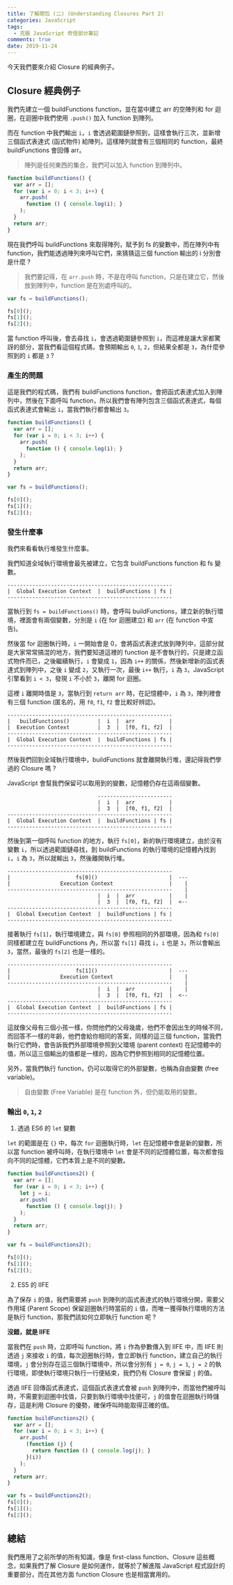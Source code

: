 ```yaml
---
title: 了解閉包 (二) (Understanding Closures Part 2)
categories: JavaScript
tags:
  - 克服 JavaScript 奇怪部分筆記
comments: true
date: 2019-11-24
---
```


今天我們要來介紹 Closure 的經典例子。

## Closure 經典例子

我們先建立一個 buildFunctions function，並在當中建立 arr 的空陣列和 for 迴圈，在迴圈中我們使用 `.push()` 加入 function 到陣列。

而在 function 中我們輸出 `i`，`i` 會透過範圍鏈參照到，這樣會執行三次，並新增三個函式表達式 (函式物件) 給陣列，這樣陣列就會有三個相同的 function，最終 buildFunctions 會回傳 arr。

> 陣列是任何東西的集合，我們可以加入 function 到陣列中。

```JavaScript
function buildFunctions() {
  var arr = [];
  for (var i = 0; i < 3; i++) {
    arr.push(
      function () { console.log(i); }
    );
  }
  return arr;
}
```

現在我們呼叫 buildFunctions 來取得陣列，賦予到 fs 的變數中，而在陣列中有 function，我們能透過陣列來呼叫它們，來猜猜這三個 function 輸出的 i 分別會是什麼 ?

> 我們要記得，在 `arr.push` 時，不是在呼叫 function，只是在建立它，然後放到陣列中，function 是在別處呼叫的。

```JavaScript
var fs = buildFunctions();

fs[0]();
fs[1]();
fs[2]();
```

當 function 呼叫後，會去尋找 `i`，會透過範圍鏈參照到 `i`，而這裡是讓大家都驚訝的部分，當我們看這個程式碼，會預期輸出 `0`, `1`, `2`，但結果全都是 `3`，為什麼參照到的 `i` 都是 `3` ?

### 產生的問題

這是我們的程式碼，我們有 buildFunctions function，會把函式表達式加入到陣列中，然後在下面呼叫 function，所以我們會有陣列包含三個函式表達式，每個函式表達式會輸出 `i`，當我們執行都會輸出 `3`。

```JavaScript
function buildFunctions() {
  var arr = [];
  for (var i = 0; i < 3; i++) {
    arr.push(
      function () { console.log(i); }
    );
  }
  return arr;
}

var fs = buildFunctions();

fs[0]();
fs[1]();
fs[2]();
```

### 發生什麼事

我們來看看執行堆發生什麼事。

我們知道全域執行環境會最先被建立，它包含 buildFunctions function 和 fs 變數。

```
-----------------------------------------------------
|  Global Execution Context  |  buildFunctions | fs |
-----------------------------------------------------
```

當執行到 `fs = buildFunctions()` 時，會呼叫 buildFunctions，建立新的執行環境，裡面會有兩個變數，分別是 `i` (在 for 迴圈建立) 和 `arr` (在 function 中宣告)。

然後當 for 迴圈執行時，`i` 一開始會是 0，會將函式表達式放到陣列中，這部分就是大家常常搞混的地方，我們要知道這裡的 function 是不會執行的，只是建立函式物件而已，之後繼續執行，`i` 會變成 `1`，因為 `i++` 的關係，然後新增新的函式表達式到陣列中，之後 `i` 變成 `2`，又執行一次，最後 `i++` 執行，`i` 為 `3`，JavaScript 引擎看到 `i < 3`，發現 `i` 不小於 `3`，離開 for 迴圈。

這裡 `i` 離開時值是 `3`，當執行到 `return arr` 時，在記憶體中，`i` 為 `3`，陣列裡會有三個 function (匿名的，用 `f0`, `f1`, `f2` 會比較好辨認)。

```
-----------------------------------------------------
|   buildFunctions()         |  i  |  arr           |
|  Execution Context         |  3  |  [f0, f1, f2]  |
-----------------------------------------------------
|  Global Execution Context  |  buildFunctions | fs |
-----------------------------------------------------
```

然後我們回到全域執行環境中，buildFunctions 就會離開執行堆，還記得我們學過的 Closure 嗎 ?

JavaScript 會幫我們保留可以取用到的變數，記憶體仍存在這兩個變數。

```
                             ------------------------
                             |  i  |  arr           |
                             |  3  |  [f0, f1, f2]  |
-----------------------------------------------------
|  Global Execution Context  |  buildFunctions | fs |
-----------------------------------------------------
```

然後到第一個呼叫 function 的地方，執行 `fs[0]`，新的執行環境建立，由於沒有變數 `i`，所以透過範圍鏈尋找，到 buildFunctions 的執行環境的記憶體內找到 `i`，`i` 為 `3`，所以就輸出 `3`，然後離開執行堆。

```
-----------------------------------------------------
|                     fs[0]()                       |  ---
|                Execution Context                  |    |
-----------------------------------------------------    |
                             |  i  |  arr           |    |
                             |  3  |  [f0, f1, f2]  |  <--
-----------------------------------------------------
|  Global Execution Context  |  buildFunctions | fs |
-----------------------------------------------------
```

接著執行 `fs[1]`，執行環境建立，與 `fs[0]` 參照相同的外部環境，因為和 `fs[0]` 同樣都建立在 buildFunctions 內，所以當 `fs[1]` 尋找 `i`，`i` 也是 `3`，所以會輸出 `3`，當然，最後的 `fs[2]` 也是一樣的。

```
-----------------------------------------------------
|                     fs[1]()                       |  ---
|                Execution Context                  |    |
-----------------------------------------------------    |
                             |  i  |  arr           |    |
                             |  3  |  [f0, f1, f2]  |  <--
-----------------------------------------------------
|  Global Execution Context  |  buildFunctions | fs |
-----------------------------------------------------
```

這就像父母有三個小孩一樣，你問他們的父母幾歲，他們不會因出生的時候不同，而回答不一樣的年齡，他們會給你相同的答案，同樣的這三個 function，當我們執行它們時，會告訴我們外部環境參照到父環境 (parent context) 在記憶體中的值，所以這三個輸出的值都是一樣的，因為它們參照到相同的記憶體位置。

另外，當我們執行 function，仍可以取得它的外部變數，也稱為自由變數 (free variable)。

> 自由變數 (Free Variable) 是在 function 外，但仍能取用的變數。

### 輸出 `0`, `1`, `2`

1. 透過 ES6 的 `let` 變數

`let` 的範圍是在 `{}` 中，每次 `for` 迴圈執行時，`let` 在記憶體中會是新的變數，所以當 function 被呼叫時，在執行環境中 `let` 會是不同的記憶體位置，每次都會指向不同的記憶體，它們本質上是不同的變數。

```JavaScript
function buildFunctions2() {
  var arr = [];
  for (var i = 0; i < 3; i++) {
    let j = i;
    arr.push(
      function () { console.log(j); }
    );
  }
  return arr;
}

var fs = buildFunctions2();

fs[0]();
fs[1]();
fs[2]();
```

2. ES5 的 IIFE

為了保存 `i` 的值，我們需要將 `push` 到陣列的函式表達式的執行環境分開，需要父作用域 (Parent Scope) 保留迴圈執行時當前的 `i` 值，而唯一獲得執行環境的方法是執行 function，那我們該如何立即執行 function 呢 ?

**沒錯，就是 IIFE**

當我們在 `push` 時，立即呼叫 function，將 `i` 作為參數傳入到 IIFE 中，而 IIFE 則透過 `j` 來接收 `i` 的值，每次迴圈執行時，會立即執行 function，建立自己的執行環境，`j` 會分別存在這三個執行環境中，所以會分別有 `j = 0`, `j = 1`, `j = 2` 的執行環境，即使執行環境只執行一行便結束，我們仍有 Closure 會保留 `j` 的值。

透過 IIFE 回傳函式表達式，這個函式表達式會被 `push` 到陣列中，而當他們被呼叫時，不需要到迴圈中找值，只要到執行環境中找便可，`j` 的值會在迴圈執行時儲存，這是利用 Closure 的優勢，確保呼叫時能取得正確的值。

```JavaScript
function buildFunctions2() {
  var arr = [];
  for (var i = 0; i < 3; i++) {
    arr.push(
      (function (j) {
        return function () { console.log(j); }
      }(i))
    );
  }
  return arr;
}

var fs = buildFunctions2();
fs[0]();
fs[1]();
fs[2]();
```

## 總結

我們應用了之前所學的所有知識，像是 first-class function、Closure 這些概念，如果我們了解 Closure 是如何運作，就等於了解進階 JavaScript 程式設計的重要部分，而在其他方面 function Closure 也是相當實用的。
